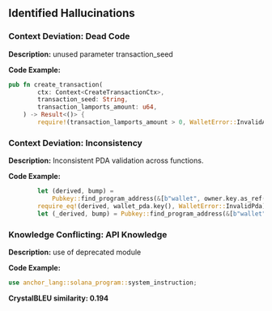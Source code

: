 ## Identified Hallucinations

### Context Deviation: Dead Code
**Description:** 
unused parameter transaction_seed

**Code Example:**
```rust
pub fn create_transaction(
        ctx: Context<CreateTransactionCtx>,
        transaction_seed: String,
        transaction_lamports_amount: u64,
    ) -> Result<()> {
        require!(transaction_lamports_amount > 0, WalletError::InvalidAmount);
```

### Context Deviation: Inconsistency
**Description:** 
Inconsistent PDA validation across functions.

**Code Example:**
```rust
        let (derived, bump) =
            Pubkey::find_program_address(&[b"wallet", owner.key.as_ref()], ctx.program_id);
        require_eq!(derived, wallet_pda.key(), WalletError::InvalidPda);      
        let (_derived, bump) = Pubkey::find_program_address(&[b"wallet", owner.key.as_ref()], ctx.program_id);
```

### Knowledge Conflicting: API Knowledge
**Description:** 
use of deprecated module

**Code Example:**
```rust
use anchor_lang::solana_program::system_instruction;
```

**CrystalBLEU similarity: 0.194** 

